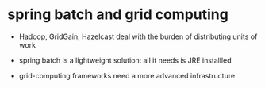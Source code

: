 # spring batch and grid computing

- Hadoop, GridGain, Hazelcast deal with the burden of distributing units of work

- spring batch is a lightweight solution: all it needs is JRE installled

- grid-computing frameworks need a more advanced infrastructure
